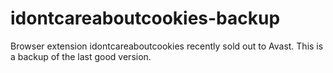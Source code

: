 # idontcareaboutcookies-backup
Browser extension idontcareaboutcookies recently sold out to Avast. This is a backup of the last good version.

